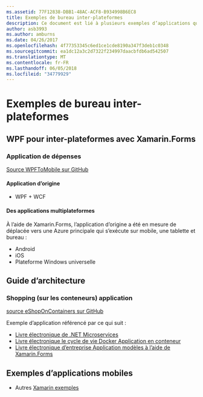 ```yaml
---
ms.assetid: 77F12838-DBB1-48AC-ACF8-B934998B6EC8
title: Exemples de bureau inter-plateformes
description: Ce document est lié à plusieurs exemples d’applications qui ont été transférés pour s’exécuter sur des applications multiplateformes avec Xamarin.
author: asb3993
ms.author: amburns
ms.date: 04/26/2017
ms.openlocfilehash: 4f77353345c6ed1ce1cde8190a347f3deb1c0348
ms.sourcegitcommit: ea1dc12a3c2d7322f234997daacbfdb6ad542507
ms.translationtype: MT
ms.contentlocale: fr-FR
ms.lasthandoff: 06/05/2018
ms.locfileid: "34779929"
---
```

# <a name="cross-platform-desktop-samples"></a>Exemples de bureau inter-plateformes

## <a name="wpf-to-cross-platform-with-xamarinforms"></a>WPF pour inter-plateformes avec Xamarin.Forms

### <a name="expenses-app"></a>Application de dépenses

[Source WPFToMobile sur GitHub](https://github.com/nishanil/WPFToMobile)

#### <a name="original-app"></a>Application d’origine

* WPF + WCF

#### <a name="cross-platform-apps"></a>Des applications multiplateformes

À l’aide de Xamarin.Forms, l’application d’origine a été en mesure de déplacée vers une Azure principale qui s’exécute sur mobile, une tablette et bureau :

* Android
* iOS
* Plateforme Windows universelle

## <a name="architecture-guidance"></a>Guide d’architecture

### <a name="eshop-on-containers-app"></a>Shopping (sur les conteneurs) application

[source eShopOnContainers sur GitHub](https://github.com/dotnet-architecture/eShopOnContainers)

Exemple d’application référencé par ce qui suit :

* [Livre électronique de .NET Microservices](https://aka.ms/microservicesebook)
* [Livre électronique le cycle de vie Docker Application en conteneur](https://aka.ms/dockerlifecycleebook)
* [Livre électronique d’entreprise Application modèles à l’aide de Xamarin.Forms](~/xamarin-forms/enterprise-application-patterns/index.md)

## <a name="mobile-app-samples"></a>Exemples d’applications mobiles

* Autres [Xamarin exemples](https://developer.xamarin.com/samples/)
